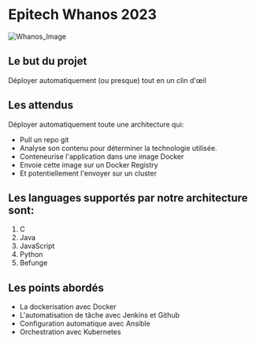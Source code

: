 # Epitech Whanos 2023

![Whanos_Image](whanos_image.png)


## Le but du projet

Déployer automatiquement (ou presque) tout en un clin d'œil

## Les attendus

Déployer automatiquement toute une architecture qui:
- Pull un repo git
- Analyse son contenu pour déterminer la technologie utilisée.
- Conteneurise l'application dans une image Docker
- Envoie cette image sur un Docker Registry
- Et potentiellement l'envoyer sur un cluster

## Les languages supportés par notre architecture sont:

1. C
2. Java
3. JavaScript
4. Python
5. Befunge

## Les points abordés

- La dockerisation avec Docker
- L'automatisation de tâche avec Jenkins et Github
- Configuration automatique avec Ansible
- Orchestration avec Kubernetes